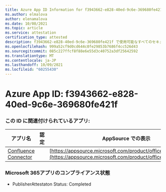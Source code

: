 ```yaml
---
title: Azure App ID Information for f3943662-e828-40ed-9c6e-369680fe421f
ms.author: elmalova
author: elenamalova
ms.date: 10/08/2021
ms.topic: article
ms.service: attestation
certification_type: attested
description: f3943662-e828-40ed-9c6e-369680fe421f で使用可能なすべてのセキュリティおよびコンプライアンス情報。
ms.openlocfilehash: 999a52cf9d0cd644c0fe29853b7686f4cc526d43
ms.sourcegitcommit: 085c227ffcf8f88e6e55d3c40752a3df25642592
ms.translationtype: MT
ms.contentlocale: ja-JP
ms.lasthandoff: 10/09/2021
ms.locfileid: "60255430"
---
```

# <a name="azure-app-id-f3943662-e828-40ed-9c6e-369680fe421f"></a>Azure App ID: f3943662-e828-40ed-9c6e-369680fe421f


### <a name="apps-associated-with-this-id"></a>この ID に関連付けられているアプリ:
| **アプリ名** | **認定** | **AppSource での表示** |
|--------------|---------------|-----------------------|
| [Confluence Connector](https://docs.microsoft.com/microsoft-365-app-certification/forward/WA200001604) |  | [https://appsource.microsoft.com/product/office/WA200001604](https://appsource.microsoft.com/product/office/WA200001604) |

### <a name="microsoft-365-app-compliance-status"></a>Microsoft 365アプリのコンプライアンス状態
- PublisherAttestaton Status: Completed
